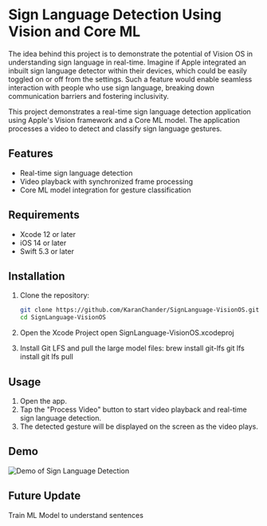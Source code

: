 # Sign Language Detection Using Vision and Core ML

The idea behind this project is to demonstrate the potential of Vision OS in understanding sign language in real-time. Imagine if Apple integrated an inbuilt sign language detector within their devices, which could be easily toggled on or off from the settings. Such a feature would enable seamless interaction with people who use sign language, breaking down communication barriers and fostering inclusivity.

This project demonstrates a real-time sign language detection application using Apple's Vision framework and a Core ML model. The application processes a video to detect and classify sign language gestures.

## Features

- Real-time sign language detection
- Video playback with synchronized frame processing
- Core ML model integration for gesture classification

## Requirements

- Xcode 12 or later
- iOS 14 or later
- Swift 5.3 or later

## Installation

1. Clone the repository:

   ```sh
   git clone https://github.com/KaranChander/SignLanguage-VisionOS.git
   cd SignLanguage-VisionOS

2. Open the Xcode Project
    open SignLanguage-VisionOS.xcodeproj

3. Install Git LFS and pull the large model files:
    brew install git-lfs
    git lfs install
    git lfs pull

## Usage

1. Open the app.
2. Tap the "Process Video" button to start video playback and real-time sign language detection.
3. The detected gesture will be displayed on the screen as the video plays.

## Demo

![Demo of Sign Language Detection](ASL-Vision/Assets/Visiongif.gif)

## Future Update
Train ML Model to understand sentences
